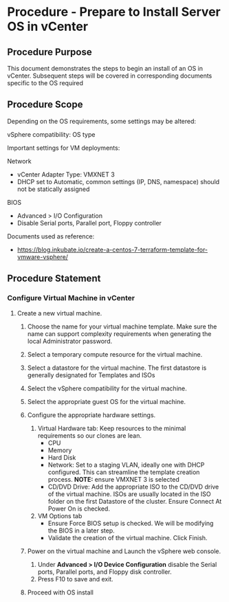 # Procedure - Prepare to Install Server OS in vCenter

## Procedure Purpose

This document demonstrates the steps to begin an install of an OS in vCenter. Subsequent steps will be covered in corresponding documents specific to the OS required

## Procedure Scope

Depending on the OS requirements, some settings may be altered:

vSphere compatibility: OS type

Important settings for VM deployments:

Network
- vCenter Adapter Type: VMXNET 3
- DHCP set to Automatic, common settings (IP, DNS, namespace) should not be statically assigned

BIOS
- Advanced > I/O Configuration
- Disable Serial ports, Parallel port, Floppy controller

Documents used as reference:
- https://blog.inkubate.io/create-a-centos-7-terraform-template-for-vmware-vsphere/


## Procedure Statement

### Configure Virtual Machine in vCenter
1. Create a new virtual machine.
   1. Choose the name for your virtual machine template. Make sure the name can support complexity requirements when generating the local Administrator password.
   1. Select a temporary compute resource for the virtual machine.
   1. Select a datastore for the virtual machine. The first datastore is generally designated for Templates and ISOs
   1. Select the vSphere compatibility for the virtual machine.
   1. Select the appropriate guest OS for the virtual machine.
   1. Configure the appropriate hardware settings.
      1. Virtual Hardware tab: Keep resources to the minimal requirements so our clones are lean.
         - CPU
         - Memory
         - Hard Disk
         - Network: Set to a staging VLAN, ideally one with DHCP configured. This can streamline the template creation process.
           **NOTE:** ensure VMXNET 3 is selected
         - CD/DVD Drive: Add the appropriate ISO to the CD/DVD drive of the virtual machine. ISOs are usually located in the ISO folder on the first Datastore of the cluster. Ensure Connect At Power On is checked.
      1. VM Options tab
         - Ensure Force BIOS setup is checked. We will be modifying the BIOS in a later step.
         - Validate the creation of the virtual machine. Click Finish.

   1. Power on the virtual machine and Launch the vSphere web console.
      1. Under **Advanced > I/O Device Configuration** disable the Serial ports, Parallel ports, and Floppy disk controller.
      1. Press F10 to save and exit.

   1. Proceed with OS install
